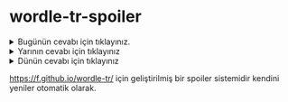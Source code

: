 # wordle-tr-spoiler

<details>
  <summary>Bugünün cevabı için tıklayınız.</summary>
  <br>
    <b> nitel </b>
</details>

<details>
  <summary>Yarının cevabı için tıklayınız</summary>
  <br>
   <b> cücük </b>
</details>

<details>
  <summary>Dünün cevabı için tıklayınız </summary>
  <br>
  <b> elmas </b>
</details>

https://f.github.io/wordle-tr/ için geliştirilmiş bir spoiler sistemidir kendini yeniler otomatik olarak.

